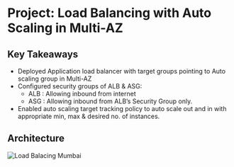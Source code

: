 # **Project: Load Balancing with Auto Scaling in Multi-AZ**

## Key Takeaways
- Deployed Application load balancer with target groups pointing to Auto scaling group in Multi-AZ
- Configured security groups of ALB & ASG: 
    - ALB : Allowing inbound from internet
    - ASG : Allowing inbound from ALB’s Security Group only.
- Enabled auto scaling target tracking policy to auto scale out and in with appropriate min, max & desired
no. of instances.

## **Architecture**
![Load Balacing Mumbai](https://github.com/user-attachments/assets/be07b747-6b62-44d1-af84-5017e4b74347)
